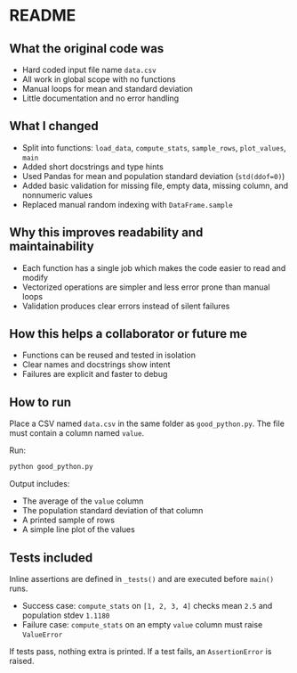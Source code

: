 # README

## What the original code was

* Hard coded input file name `data.csv`
* All work in global scope with no functions
* Manual loops for mean and standard deviation
* Little documentation and no error handling

## What I changed

* Split into functions: `load_data`, `compute_stats`, `sample_rows`, `plot_values`, `main`
* Added short docstrings and type hints
* Used Pandas for mean and population standard deviation (`std(ddof=0)`)
* Added basic validation for missing file, empty data, missing column, and nonnumeric values
* Replaced manual random indexing with `DataFrame.sample`

## Why this improves readability and maintainability

* Each function has a single job which makes the code easier to read and modify
* Vectorized operations are simpler and less error prone than manual loops
* Validation produces clear errors instead of silent failures

## How this helps a collaborator or future me

* Functions can be reused and tested in isolation
* Clear names and docstrings show intent
* Failures are explicit and faster to debug

## How to run

Place a CSV named `data.csv` in the same folder as `good_python.py`. The file must contain a column named `value`.

Run:

```bash
python good_python.py
```

Output includes:

* The average of the `value` column
* The population standard deviation of that column
* A printed sample of rows
* A simple line plot of the values

## Tests included

Inline assertions are defined in `_tests()` and are executed before `main()` runs.

* Success case: `compute_stats` on `[1, 2, 3, 4]` checks mean `2.5` and population stdev `1.1180`
* Failure case: `compute_stats` on an empty `value` column must raise `ValueError`

If tests pass, nothing extra is printed. If a test fails, an `AssertionError` is raised.
